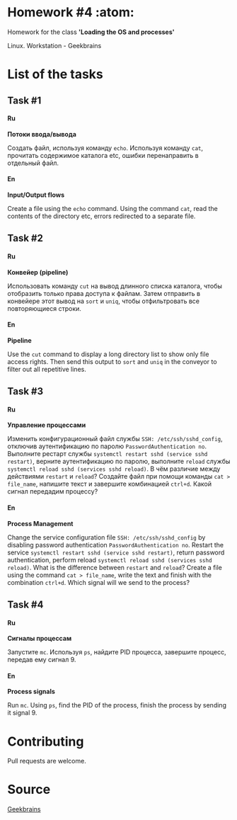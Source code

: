 # Homework #4 :atom:

Homework for the class **'Loading the OS and processes'**

Linux. Workstation - Geekbrains

# List of the tasks

## Task #1

#### Ru

**Потоки ввода/вывода**

Создать файл, используя команду ```echo```. Используя команду ```cat```, прочитать содержимое каталога etc, ошибки перенаправить в отдельный файл.

#### En

**Input/Output flows**

Create a file using the ```echo``` command. Using the command ```cat```, read the contents of the directory etc, errors redirected to a separate file.

## Task #2

#### Ru

**Конвейер (pipeline)**

Использовать команду ```cut``` на вывод длинного списка каталога, чтобы отобразить только права доступа к файлам. Затем отправить в конвейере этот вывод на ```sort``` и ```uniq```, чтобы отфильтровать все повторяющиеся строки.

#### En

**Pipeline**

Use the ```cut``` command to display a long directory list to show only file access rights. Then send this output to ```sort``` and ```uniq``` in the conveyor to filter out all repetitive lines.

## Task #3

#### Ru

**Управление процессами**

Изменить конфигурационный файл службы ```SSH: /etc/ssh/sshd_config```, отключив аутентификацию по паролю ```PasswordAuthentication no```. Выполните рестарт службы ```systemctl restart sshd (service sshd restart)```, верните аутентификацию по паролю, выполните ```reload``` службы ```systemctl reload sshd (services sshd reload)```. В чём различие между действиями ```restart``` и ```reload```? Создайте файл при помощи команды ```cat > file_name```, напишите текст и завершите комбинацией ```ctrl+d```. Какой сигнал передадим процессу?

#### En

**Process Management**

Change the service configuration file ```SSH: /etc/ssh/sshd_config``` by disabling password authentication ```PasswordAuthentication no```. Restart the service ```systemctl restart sshd (service sshd restart)```, return password authentication, perform reload ```systemctl reload sshd (services sshd reload)```. What is the difference between ```restart``` and ```reload```? Create a file using the command ```cat > file_name```, write the text and finish with the combination ```ctrl+d```. Which signal will we send to the process?

## Task #4

#### Ru

**Сигналы процессам**

Запустите ```mc```. Используя ```ps```, найдите PID процесса, завершите процесс, передав ему сигнал 9.

#### En

**Process signals**

Run ```mc```. Using ```ps```, find the PID of the process, finish the process by sending it signal 9.

# Contributing

Pull requests are welcome.

# Source

[Geekbrains](https://geekbrains.ru)
